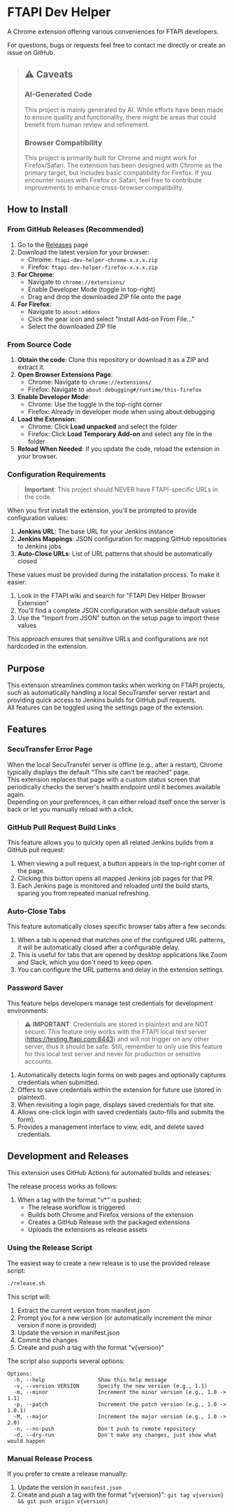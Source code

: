 # FTAPI Dev Helper

A Chrome extension offering various conveniences for FTAPI developers.

For questions, bugs or requests feel free to contact me directly or create an issue on GitHub.

> ## ⚠️ Caveats
> 
> ### AI-Generated Code
> This project is mainly generated by AI. While efforts have been made to ensure quality and functionality, there might be areas that could benefit from human review and refinement.
> 
> ### Browser Compatibility
> This project is primarily built for Chrome and might work for Firefox/Safari. The extension has been designed with Chrome as the primary target, but includes basic compatibility for Firefox. If you encounter issues with Firefox or Safari, feel free to contribute improvements to enhance cross-browser compatibility.

## How to Install

### From GitHub Releases (Recommended)

1. Go to the [Releases](https://github.com/derwild/FTAPI-Dev-Helper/releases) page
2. Download the latest version for your browser:
   - Chrome: `ftapi-dev-helper-chrome-x.x.x.zip`
   - Firefox: `ftapi-dev-helper-firefox-x.x.x.zip`
3. **For Chrome**:
   - Navigate to `chrome://extensions/`
   - Enable Developer Mode (toggle in top-right)
   - Drag and drop the downloaded ZIP file onto the page
4. **For Firefox**:
   - Navigate to `about:addons`
   - Click the gear icon and select "Install Add-on From File..."
   - Select the downloaded ZIP file

### From Source Code

1. **Obtain the code**: Clone this repository or download it as a ZIP and extract it.
2. **Open Browser Extensions Page**:
   - Chrome: Navigate to `chrome://extensions/`
   - Firefox: Navigate to `about:debugging#/runtime/this-firefox`
3. **Enable Developer Mode**:
   - Chrome: Use the toggle in the top-right corner
   - Firefox: Already in developer mode when using about:debugging
4. **Load the Extension**:
   - Chrome: Click **Load unpacked** and select the folder
   - Firefox: Click **Load Temporary Add-on** and select any file in the folder
5. **Reload When Needed**: If you update the code, reload the extension in your browser.

### Configuration Requirements

> **Important**: This project should NEVER have FTAPI-specific URLs in the code.

When you first install the extension, you'll be prompted to provide configuration values:

1. **Jenkins URL**: The base URL for your Jenkins instance
2. **Jenkins Mappings**: JSON configuration for mapping GitHub repositories to Jenkins jobs
3. **Auto-Close URLs**: List of URL patterns that should be automatically closed

These values must be provided during the installation process. To make it easier:

1. Look in the FTAPI wiki and search for "FTAPI Dev Helper Browser Extension"
2. You'll find a complete JSON configuration with sensible default values
3. Use the "Import from JSON" button on the setup page to import these values

This approach ensures that sensitive URLs and configurations are not hardcoded in the extension.

## Purpose

This extension streamlines common tasks when working on FTAPI projects, such as automatically handling a local SecuTransfer server restart and providing quick access to Jenkins builds for GitHub pull requests.  
All features can be toggled using the settings page of the extension.

## Features

### SecuTransfer Error Page

When the local SecuTransfer server is offline (e.g., after a restart), Chrome typically displays the default "This site can't be reached" page.  
This extension replaces that page with a custom status screen that periodically checks the server's health endpoint until it becomes available again.  
Depending on your preferences, it can either reload itself once the server is back or let you manually reload with a click.

### GitHub Pull Request Build Links

This feature allows you to quickly open all related Jenkins builds from a GitHub pull request:

1. When viewing a pull request, a button appears in the top-right corner of the page.
2. Clicking this button opens all mapped Jenkins job pages for that PR.
3. Each Jenkins page is monitored and reloaded until the build starts, sparing you from repeated manual refreshing.

### Auto-Close Tabs

This feature automatically closes specific browser tabs after a few seconds:

1. When a tab is opened that matches one of the configured URL patterns, it will be automatically closed after a configurable delay.
2. This is useful for tabs that are opened by desktop applications like Zoom and Slack, which you don't need to keep open.
3. You can configure the URL patterns and delay in the extension settings.

### Password Saver

This feature helps developers manage test credentials for development environments:

> ⚠️ **IMPORTANT**: Credentials are stored in plaintext and are NOT secure. This feature only works with the FTAPI local test server (https://testing.ftapi.com:8443) and will not trigger on any other server, thus it should be safe. Still, remember to only use this feature for this local test server and never for production or sensitive accounts.

1. Automatically detects login forms on web pages and optionally captures credentials when submitted.
2. Offers to save credentials within the extension for future use (stored in plaintext).
3. When revisiting a login page, displays saved credentials for that site.
4. Allows one-click login with saved credentials (auto-fills and submits the form).
5. Provides a management interface to view, edit, and delete saved credentials.

## Development and Releases

This extension uses GitHub Actions for automated builds and releases:

The release process works as follows:

1. When a tag with the format "v*" is pushed:
   - The release workflow is triggered
   - Builds both Chrome and Firefox versions of the extension
   - Creates a GitHub Release with the packaged extensions
   - Uploads the extensions as release assets

### Using the Release Script

The easiest way to create a new release is to use the provided release script:

```bash
./release.sh
```

This script will:
1. Extract the current version from manifest.json
2. Prompt you for a new version (or automatically increment the minor version if none is provided)
3. Update the version in manifest.json
4. Commit the changes
5. Create and push a tag with the format "v{version}"

The script also supports several options:

```
Options:
  -h, --help                 Show this help message
  -v, --version VERSION      Specify the new version (e.g., 1.1)
  -m, --minor                Increment the minor version (e.g., 1.0 -> 1.1)
  -p, --patch                Increment the patch version (e.g., 1.0 -> 1.0.1)
  -M, --major                Increment the major version (e.g., 1.0 -> 2.0)
  -n, --no-push              Don't push to remote repository
  -d, --dry-run              Don't make any changes, just show what would happen
```

### Manual Release Process

If you prefer to create a release manually:
1. Update the version in `manifest.json`
2. Create and push a tag with the format "v{version}": `git tag v{version} && git push origin v{version}`
